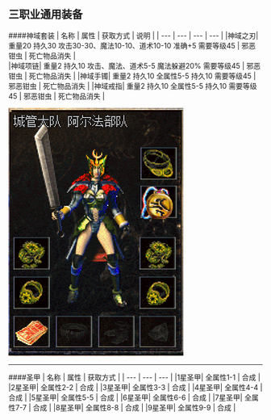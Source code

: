 
## 三职业通用装备
####神域套装
| 名称 | 属性 | 获取方式 | 说明 | 
| --- | --- | --- | --- |
|神域之刃| 重量20 持久30 攻击30-30、魔法10-10、道术10-10 准确+5 需要等级45 | 邪恶钳虫 | 死亡物品消失 |  
|神域项链| 重量2 持久10 攻击、魔法、道术5-5 魔法躲避20% 需要等级45 | 邪恶钳虫 | 死亡物品消失 | 
|神域手镯| 重量2 持久10 全属性5-5 持久10 需要等级45 | 邪恶钳虫 | 死亡物品消失 | 
|神域戒指| 重量2 持久10 全属性5-5 持久10 需要等级45 | 邪恶钳虫 | 死亡物品消失 | 

![](items/神域套.png)

-------


####圣甲
| 名称 | 属性 | 获取方式 |
| --- | --- | --- |
|1星圣甲| 全属性1-1 | 合成 |
|2星圣甲| 全属性2-2 | 合成 |
|3星圣甲| 全属性3-3 | 合成 |
|4星圣甲| 全属性4-4 | 合成 |
|5星圣甲| 全属性5-5 | 合成 |
|6星圣甲| 全属性6-6 | 合成 |
|7星圣甲| 全属性7-7 | 合成 |
|8星圣甲| 全属性8-8 | 合成 |
|9星圣甲| 全属性9-9 | 合成 |










